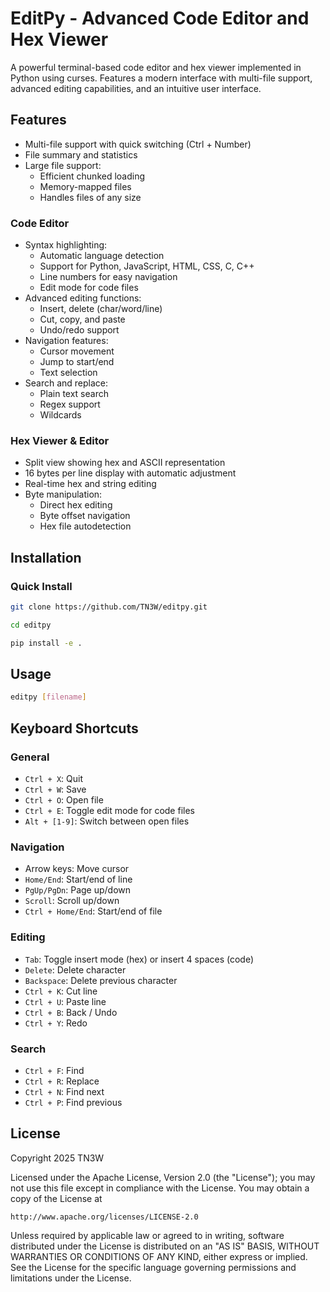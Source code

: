 # EditPy - Advanced Code Editor and Hex Viewer

A powerful terminal-based code editor and hex viewer implemented in Python using curses. Features a modern interface with multi-file support, advanced editing capabilities, and an intuitive user interface.

## Features
- Multi-file support with quick switching (Ctrl + Number)
- File summary and statistics
- Large file support:
  - Efficient chunked loading
  - Memory-mapped files
  - Handles files of any size

### Code Editor
- Syntax highlighting:
  - Automatic language detection
  - Support for Python, JavaScript, HTML, CSS, C, C++
  - Line numbers for easy navigation
  - Edit mode for code files
- Advanced editing functions:
  - Insert, delete (char/word/line)
  - Cut, copy, and paste
  - Undo/redo support
- Navigation features:
  - Cursor movement
  - Jump to start/end
  - Text selection
- Search and replace:
  - Plain text search
  - Regex support
  - Wildcards

### Hex Viewer & Editor
- Split view showing hex and ASCII representation
- 16 bytes per line display with automatic adjustment
- Real-time hex and string editing
- Byte manipulation:
  - Direct hex editing 
  - Byte offset navigation
  - Hex file autodetection

## Installation

### Quick Install
```bash
git clone https://github.com/TN3W/editpy.git
```

```bash
cd editpy
```

```bash
pip install -e .
```

## Usage

```bash
editpy [filename]
```

## Keyboard Shortcuts

### General
- `Ctrl + X`: Quit
- `Ctrl + W`: Save
- `Ctrl + O`: Open file
- `Ctrl + E`: Toggle edit mode for code files
- `Alt + [1-9]`: Switch between open files

### Navigation
- Arrow keys: Move cursor
- `Home/End`: Start/end of line
- `PgUp/PgDn`: Page up/down
- `Scroll`: Scroll up/down
- `Ctrl + Home/End`: Start/end of file

### Editing
- `Tab`: Toggle insert mode (hex) or insert 4 spaces (code)
- `Delete`: Delete character
- `Backspace`: Delete previous character
- `Ctrl + K`: Cut line
- `Ctrl + U`: Paste line
- `Ctrl + B`: Back / Undo
- `Ctrl + Y`: Redo

### Search
- `Ctrl + F`: Find
- `Ctrl + R`: Replace
- `Ctrl + N`: Find next
- `Ctrl + P`: Find previous

## License
Copyright 2025 TN3W

Licensed under the Apache License, Version 2.0 (the "License");
you may not use this file except in compliance with the License.
You may obtain a copy of the License at

    http://www.apache.org/licenses/LICENSE-2.0

Unless required by applicable law or agreed to in writing, software
distributed under the License is distributed on an "AS IS" BASIS,
WITHOUT WARRANTIES OR CONDITIONS OF ANY KIND, either express or implied.
See the License for the specific language governing permissions and
limitations under the License.
